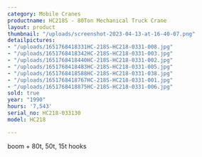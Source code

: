 ```yaml
---
category: Mobile Cranes
productname: HC218S - 80Ton Mechanical Truck Crane
layout: product
thumbnail: "/uploads/screenshot-2023-04-13-at-16-40-07.png"
detailpictures:
- "/uploads/1651768418331HC-218S-HC218-0331-008.jpg"
- "/uploads/1651768418342HC-218S-HC218-0331-003.jpg"
- "/uploads/1651768418440HC-218S-HC218-0331-002.jpg"
- "/uploads/1651768418483HC-218S-HC218-0331-005.jpg"
- "/uploads/1651768418588HC-218S-HC218-0331-038.jpg"
- "/uploads/1651768418767HC-218S-HC218-0331-001.jpg"
- "/uploads/1651768418875HC-218S-HC218-0331-006.jpg"
sold: true
year: "1990"
hours: '7,543'
serial_no: HC218-033130
model: HC218

---
```

 boom + 80t, 50t, 15t hooks